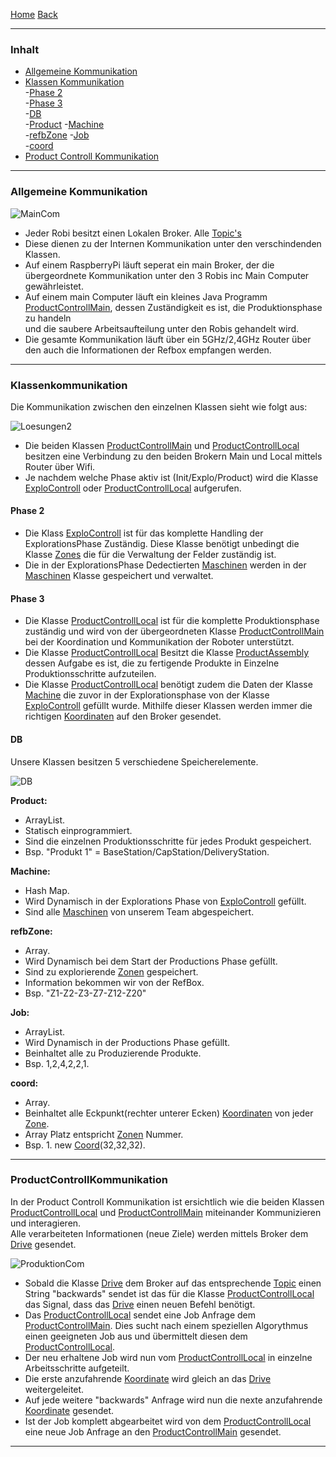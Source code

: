 [Home](home) [Back](DokuSolidus)  

----------

### Inhalt ###

- <a href="#ak">Allgemeine Kommunikation</a>
- <a href="#kk">Klassen Kommunikation</a>  
   -<a href="#p2">Phase 2</a>  
   -<a href="#p3">Phase 3</a>  
   -<a href="#db">DB</a>  
     -<a href="#prod">Product</a> 
     -<a href="#ma">Machine</a>  
     -<a href="#rbz">refbZone</a>
     -<a href="#j">Job</a>  
     -<a href="#c">coord</a>
 - <a href="#pck">Product Controll Kommunikation</a>  


----------

### <a name="ak">Allgemeine Kommunikation</a> ###


![MainCom](https://gitlab.com/solidus/hefei/uploads/66b056e53a3628f06be19debaf31ca93/MainCom.PNG)

- Jeder Robi besitzt einen Lokalen Broker. Alle [Topic's](MqttTopics)   
- Diese dienen zu der Internen Kommunikation unter den verschindenden Klassen.  
- Auf einem RaspberryPi läuft seperat ein main Broker, der die übergeordnete Kommunikation unter den 3 Robis inc Main Computer gewährleistet.  
- Auf einem main Computer läuft ein kleines Java Programm [ProductControllMain](ProductControllMain), dessen Zuständigkeit es ist, die Produktionsphase zu handeln  
und die saubere Arbeitsaufteilung unter den Robis gehandelt wird.    
- Die gesamte Kommunikation läuft über ein 5GHz/2,4GHz Router über den auch die Informationen der Refbox empfangen werden.  

----------

### <a name="kk">Klassenkommunikation</a> ###

Die Kommunikation zwischen den einzelnen Klassen sieht wie folgt aus:

![Loesungen2](https://gitlab.com/solidus/hefei/uploads/ac89bcf2f098fb878925730ec904c1da/Loesungen2.PNG)

- Die beiden Klassen  [ProductControllMain](ProductControllMain) und [ProductControllLocal](ProductControllLocal) besitzen eine Verbindung zu den beiden Brokern Main und Local mittels Router über Wifi.  
- Je nachdem welche Phase aktiv ist (Init/Explo/Product) wird die Klasse [ExploControll](ExploControll) oder [ProductControllLocal](ProductControllLocal) aufgerufen.  

#### <a name="p2">Phase 2</a>  
 
- Die Klass [ExploControll](ExploControll) ist für das komplette Handling der ExplorationsPhase Zuständig. Diese Klasse benötigt unbedingt die Klasse [Zones](Zones) die für die Verwaltung der Felder zuständig ist.  
- Die in der ExplorationsPhase Dedectierten [Maschinen](Machine) werden in der [Maschinen](Machine) Klasse gespeichert und verwaltet.  

#### <a name="p3">Phase 3</a>  
 
- Die Klasse [ProductControllLocal](ProductControllLocal) ist für die komplette Produktionsphase zuständig und wird von der übergeordneten Klasse [ProductControllMain](ProductControllMain) bei der Koordination und Kommunikation der Roboter unterstützt.  
- Die Klasse [ProductControllLocal](ProductControllLocal) Besitzt die Klasse [ProductAssembly](ProductAssembly) dessen Aufgabe es ist, die zu fertigende Produkte in Einzelne Produktionsschritte aufzuteilen. 
- Die Klasse [ProductControllLocal](ProductControllLocal) benötigt zudem die Daten der Klasse [Machine](Machine) die zuvor in der Explorationsphase von der Klasse [ExploControll](ExploControll) gefüllt wurde. Mithilfe dieser Klassen werden immer die richtigen [Koordinaten](Coords) auf den Broker gesendet.  

#### <a name="db">DB</a> ####

Unsere Klassen besitzen 5 verschiedene Speicherelemente.

![DB](https://gitlab.com/solidus/hefei/uploads/867f6f423e4d008395342da81ffadc8a/DB.PNG)

**<a name="prod">Product:</a>**
- ArrayList.   
- Statisch einprogrammiert.  
- Sind die einzelnen Produktionsschritte für jedes Produkt gespeichert. 
- Bsp. "Produkt 1" = BaseStation/CapStation/DeliveryStation.   

**<a name="ma">Machine:</a>**  
- Hash Map.  
- Wird Dynamisch in der Explorations Phase von [ExploControll](ExploControll) gefüllt. 
- Sind alle [Maschinen](Machien) von unserem Team abgespeichert.  

**<a name="rbz">refbZone:</a>**
- Array.  
- Wird Dynamisch bei dem Start der Productions Phase gefüllt. 
- Sind zu explorierende [Zonen](Zones) gespeichert.  
- Information bekommen wir von der RefBox.  
- Bsp. "Z1-Z2-Z3-Z7-Z12-Z20"

**<a name="j">Job:</a>**
- ArrayList.  
- Wird Dynamisch in der Productions Phase gefüllt.
- Beinhaltet alle zu Produzierende Produkte.  
- Bsp. 1,2,4,2,2,1.    

**<a name="co">coord:</a>**
- Array.  
- Beinhaltet alle Eckpunkt(rechter unterer Ecken) [Koordinaten](Coord) von jeder [Zone](Zones).
- Array Platz entspricht [Zonen](Zones) Nummer.    
- Bsp. 1. new [Coord](Coords)(32,32,32).  

----------

### <a name="pck">ProductControllKommunikation</a> ###

In der Product Controll Kommunikation ist ersichtlich wie die beiden Klassen [ProductControllLocal](ProductControllLocal) und [ProductControllMain](ProductControllMain) miteinander Kommunizieren und interagieren.  
Alle verarbeiteten Informationen (neue Ziele) werden mittels Broker dem [Drive](Drive) gesendet.  

![ProduktionCom](https://gitlab.com/solidus/hefei/uploads/09112bbaa859a3604cea2f76c2154477/ProduktionCom.PNG)



- Sobald die Klasse [Drive](Drive) dem Broker auf das entsprechende [Topic](MqttTopics) einen String "backwards" sendet ist das für die Klasse [ProductControllLocal](ProductControllLocal) das Signal, dass das [Drive](Drive) einen neuen Befehl benötigt.  
- Das [ProductControllLocal](ProductControllLocal) sendet eine Job Anfrage dem [ProductControllMain](ProductControllMain).  Dies sucht nach einem speziellen Algorythmus einen geeigneten Job aus und übermittelt diesen dem [ProductControllLocal](ProductControllLocal).  
- Der neu erhaltene Job wird nun vom [ProductControllLocal](ProductControllLocal) in einzelne Arbeitsschritte aufgeteilt.  
- Die erste anzufahrende [Koordinate](Coords) wird gleich an das [Drive](Drive) weitergeleitet.  
- Auf jede weitere "backwards" Anfrage wird nun die nexte anzufahrende [Koordinate](Coords) gesendet.  
- Ist der Job komplett abgearbeitet wird von dem [ProductControllLocal](ProductControllLocal) eine neue Job Anfrage an den [ProductControllMain](ProductControllMain) gesendet.  

 
----------



